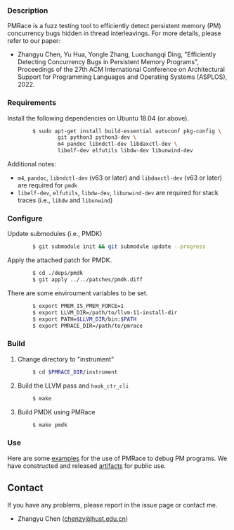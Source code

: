 ### Description

PMRace is a fuzz testing tool to efficiently detect persistent memory (PM) concurrency bugs hidden in thread interleavings. For more details, please refer to our paper:

- Zhangyu Chen, Yu Hua, Yongle Zhang, Luochangqi Ding, "Efficiently Detecting Concurrency Bugs in Persistent Memory Programs", Proceedings of the 27th ACM International Conference on Architectural Support for Programming Languages and Operating Systems (ASPLOS), 2022.

### Requirements

Install the following dependencies on Ubuntu 18.04 (or above).

```sh
        $ sudo apt-get install build-essential autoconf pkg-config \
                git python3 python3-dev \
                m4 pandoc libndctl-dev libdaxctl-dev \
                libelf-dev elfutils libdw-dev libunwind-dev
```

Additional notes:

- `m4`, `pandoc`, `libndctl-dev` (v63 or later) and `libdaxctl-dev` (v63 or later) are required for `pmdk`
- `libelf-dev`, `elfutils`, `libdw-dev`, `libunwind-dev` are required for stack traces (i.e., `libdw` and `libunwind`)


### Configure

Update submodules (i.e., PMDK)

```sh
        $ git submodule init && git submodule update --progress
```

Apply the attached patch for PMDK.

```sh
        $ cd ./deps/pmdk
        $ git apply ../../patches/pmdk.diff
```

There are some enviroument variables to be set.

```sh
        $ export PMEM_IS_PMEM_FORCE=1
        $ export LLVM_DIR=/path/to/llvm-11-install-dir
        $ export PATH=$LLVM_DIR/bin:$PATH
        $ export PMRACE_DIR=/path/to/pmrace
```


### Build

1. Change directory to "instrument"

```sh
        $ cd $PMRACE_DIR/instrument
```

2. Build the LLVM pass and `hook_ctr_cli`

```sh
        $ make
```

3. Build PMDK using PMRace

```sh
        $ make pmdk
```

### Use

Here are some [examples](https://github.com/yhuacode/pm-workloads) for the use of PMRace to debug PM programs. We have constructed and released [artifacts](https://github.com/yhuacode/pmrace-vagrant) for public use.

## Contact

If you have any problems, please report in the issue page or contact me.

- Zhangyu Chen (chenzy@hust.edu.cn)
